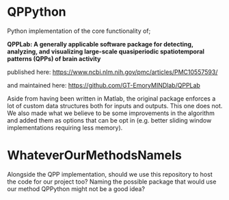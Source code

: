 # QPPython
Python implementation of the core functionality of;

**QPPLab: A generally applicable software package for detecting, analyzing, 
and visualizing large-scale quasiperiodic spatiotemporal patterns (QPPs) of brain activity**

published here: https://www.ncbi.nlm.nih.gov/pmc/articles/PMC10557593/

and maintained here: https://github.com/GT-EmoryMINDlab/QPPLab

Aside from having been written in Matlab, the original package enforces a lot of custom data structures both for inputs and outputs. This one does not.
We also made what we believe to be some improvements in the algorithm and added them as options that can be opt in (e.g. better sliding window implementations requiring less memory).

# WhateverOurMethodsNameIs
Alongside the QPP implementation, should we use this repository to host the code for our project too?
Naming the possible package that would use our method QPPython might not be a good idea?
